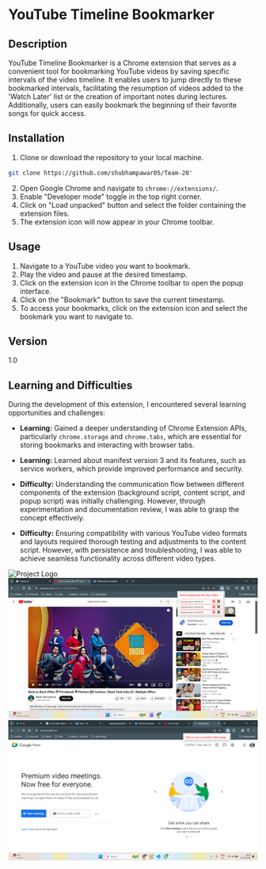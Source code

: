 # YouTube Timeline Bookmarker

## Description

YouTube Timeline Bookmarker is a Chrome extension that serves as a convenient tool for bookmarking YouTube videos by saving specific intervals of the video timeline. It enables users to jump directly to these bookmarked intervals, facilitating the resumption of videos added to the 'Watch Later' list or the creation of important notes during lectures. Additionally, users can easily bookmark the beginning of their favorite songs for quick access.


## Installation

1. Clone or download the repository to your local machine.
```bash
git clone https://github.com/shubhampawar05/Team-20"
```
2. Open Google Chrome and navigate to `chrome://extensions/`.
3. Enable "Developer mode" toggle in the top right corner.
4. Click on "Load unpacked" button and select the folder containing the extension files.
5. The extension icon will now appear in your Chrome toolbar.

## Usage

1. Navigate to a YouTube video you want to bookmark.
2. Play the video and pause at the desired timestamp.
3. Click on the extension icon in the Chrome toolbar to open the popup interface.
4. Click on the "Bookmark" button to save the current timestamp.
5. To access your bookmarks, click on the extension icon and select the bookmark you want to navigate to.


## Version

1.0

## Learning and Difficulties

During the development of this extension, I encountered several learning opportunities and challenges:
- **Learning:** Gained a deeper understanding of Chrome Extension APIs, particularly `chrome.storage` and `chrome.tabs`, which are essential for storing bookmarks and interacting with browser tabs.
- **Learning:** Learned about manifest version 3 and its features, such as service workers, which provide improved performance and security.

- **Difficulty:** Understanding the communication flow between different components of the extension (background script, content script, and popup script) was initially challenging. However, through experimentation and documentation review, I was able to grasp the concept effectively.
- **Difficulty:** Ensuring compatibility with various YouTube video formats and layouts required thorough testing and adjustments to the content script. However, with persistence and troubleshooting, I was able to achieve seamless functionality across different video types.

![Project Logo](./assets/ext-icon.png)
<br>
![Project Logo](./assets/abc.png)
<br>
![Project Logo](./assets/def.png)




